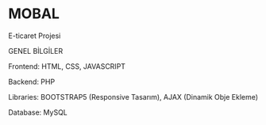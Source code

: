 # MOBAL
E-ticaret Projesi
 
GENEL BİLGİLER

Frontend: HTML, CSS, JAVASCRIPT

Backend: PHP

Libraries: BOOTSTRAP5 (Responsive Tasarım), AJAX (Dinamik Obje Ekleme)

Database: MySQL
